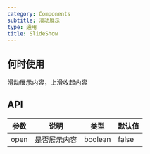 ```yaml
---
category: Components
subtitle: 滑动展示
type: 通用
title: SlideShow
---
```


## 何时使用

滑动展示内容，上滑收起内容

## API

| 参数 | 说明 | 类型 | 默认值                         |
| --- | --- | --- | ------------------------------ |
| open | 是否展示内容 | boolean | false |






